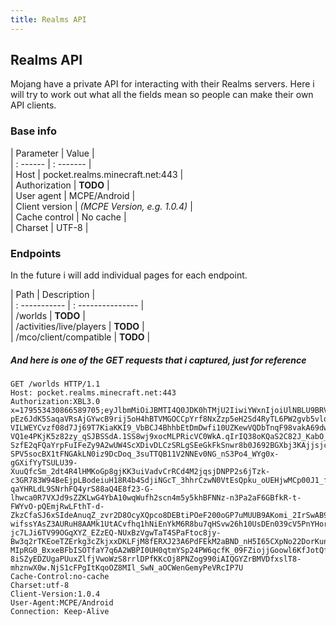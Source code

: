 ```yaml
---
title: Realms API
---
```

## Realms API
Mojang have a private API for interacting with their Realms servers. Here i will try to work out what all the fields mean so people can make their own API clients.

### Base info  
|  Parameter |   Value    |    
| : ------   | : -------  |  
| Host | pocket.realms.minecraft.net:443 |  
| Authorization | **TODO** |  
| User agent | MCPE/Android |  
| Client version | *(MCPE Version, e.g. 1.0.4)* |  
| Cache control | No cache |  
| Charset | UTF-8 |  


### Endpoints
In the future i will add individual pages for each endpoint.
  
| Path          |     Description  |   
| : ----------- | : --------------- |  
|  /worlds       |     **TODO**       |   
| /activities/live/players | **TODO** |  
| /mco/client/compatible | **TODO** |  

 
##### And here is one of the GET requests that i captured, just for reference
```
GET /worlds HTTP/1.1
Host: pocket.realms.minecraft.net:443
Authorization:XBL3.0 x=179553430866589705;eyJlbmMiOiJBMTI4Q0JDK0hTMjU2IiwiYWxnIjoiUlNBLU9BRVAiLCJjdHkiOiJKV1QiLCJ6aXAiOiJERUYiLCJ4NXQiOiJfd3lzeEV6dHY4UmdGLWl4cjltdy1LTTNaUG8ifQ.0Ab-pEz6JdK5SaqaVRsAjGYwcB9rij5oH4hBTVMGOCCpYrf8NxZzp5eH2Sd4RyTL6PW2gvb5vlqklfcIgZnsv7Aq4feIgSgdExPYluUa5E1ifJgVijX2iO3HN14pVHug2n23bwqj4eE80y-VILWEYCvzf08d7Jj69T7KiaKKI9_VbBCJ4BhhbEtDmDwfi10UZKewVQDbTnqF98vakA69dwkjWcdoIhUNDAfBzF3IkAEAM6BLQVuOxF07_63aaMPGJmEabf0GJCLMDvuvq1FsNOs1Bp_D9pnz8UPivneRegkOYiNcMMrlO49hjwF0L-VQ1e4PKjK5z82zy_qSJBSSdA.1SS8wj9xocMLPRicVC0WkA.qIrIQ38oKQaS2C82J_KabO_lfi3r56ulQ-SzfE2qFQaYrpFuIFeZy9A2wUW4ScXDivDLCzSRLgSEeGkFkSnwr8b0J692BGXbj3KAjjsjcAqYo6yJVJ3t9PGJjzM3iCmsfmSY_WnoHpszoTCsM_7euDucw1ITkZatlalwXVh8hbAZyUzfxFkqVU6ukTyJn21D8E49BblUi-SPV5socBX1tFNGAkLN0iz9DcDoq_3suTTQB11V2NNEv0NG_nS3Po4_WYg0x-gGXifYyTSULU39-XuuQfcSm_2dt4R4lHMKoGp8gjKK3uiVadvCrRCd4M2jqsjDNPP2s6jTzk-c3GR783W94BeEjpLBodeiuH18R4b4SdjiNGcT_3hhrCzwN0VtEsQpku_oUEHjwMCp00J1_fhBzn0UHHG3ONXRA88BYOG8TRhF_qeWa2qUVcMrDzoP_hRfAbL-qaYHRLdL9SNrhFQ4yrS88aQ4E8f23-G-lhwca0R7VXJd9sZZKLwG4YbA10wqWufh2scn4m5y5khBFNNz-n3Pa2aF6GBfkR-t-FWYvO-pQEmjRwLFthT-d-ZkzCfaSJ6xSIdeAnuqZ_zvr2D8OcyXQpco8DEBtiPOeF200oGP7uMUUB9AKomi_2IrSwAB9Gj3PhxsKUeA8zjxsyDVW57_yDkyU_DRcKvuwF9rtGJLg2hxQ32E4qh-wifssYAsZ3AURuH8AAMk1UtACvfhq1hNiEnYkM6R8bu7qHSvw26h10UsDEn039cV5PnYHorTsqH3WAG8Tkmhz-jc7LJi6TV99OGqXYZ_EZzEQ-NUxBzVgwTaT4SPaFtoc8jy-Bw3q2rTKEoeTZErkg3cZkjxxDKLFjM8fERXJ23A6PdFEkM2aBND_nH5I65CXpNo22DorKunDA25jS7vs8SwGElvW89_mdVfBxMzDJNRWVrM1WYXZBAZGRabzc5CTy8LBg2Sfi4BEP2FLqVFjvjF3JQ176gKpj1OoX7dW1sGkdTF2vtAP6qqWL2NO8OOuWIGWK8-MIpRG0_BxxeBFbISOTfaY7q6A2WBPI0UH0qtmYSp24PW6qcfK_09FZiojjGoowl6KfJotQffEROHofASSUAC4pEtDwKF307u6f0_GZ6s7EcXmzjxPfjKzBW3oTZvHTbXlN6jclth-8iSZyEDZUgaPUuxZlfjVwoWzS8rrlDPfKKcOj8PNZog990iAIQGYZrBMVDfxslT8-mhznwX0w.NjS1cFPgItKqoOZ8MIl_SwN_aOCWenGemyPeVRcIP7U
Cache-Control:no-cache
Charset:utf-8
Client-Version:1.0.4
User-Agent:MCPE/Android
Connection: Keep-Alive
```
